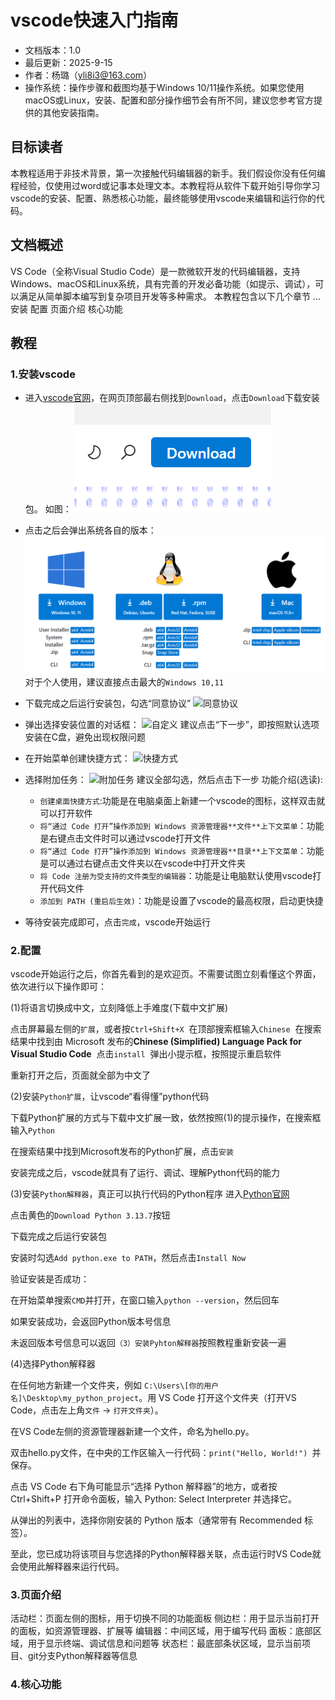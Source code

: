 # vscode快速入门指南
- 文档版本：1.0
- 最后更新：2025-9-15
- 作者：杨璐（yli8i3@163.com）
- 操作系统：操作步骤和截图均基于Windows 10/11操作系统。如果您使用macOS或Linux，安装、配置和部分操作细节会有所不同，建议您参考官方提供的其他安装指南。
  
## 目标读者
本教程适用于非技术背景，第一次接触代码编辑器的新手。我们假设你没有任何编程经验，仅使用过word或记事本处理文本。本教程将从软件下载开始引导你学习vscode的安装、配置、熟悉核心功能，最终能够使用vscode来编辑和运行你的代码。

## 文档概述
VS Code（全称Visual Studio Code）是一款微软开发的代码编辑器，支持Windows、macOS和Linux系统，具有完善的开发必备功能（如提示、调试），可以满足从简单脚本编写到复杂项目开发等多种需求。
本教程包含以下几个章节
...
安装
配置
页面介绍
核心功能

## 教程

### 1.安装vscode
- 进入[vscode官网](code.visualstudio.com)，在网页顶部最右侧找到`Download`，点击`Download`下载安装包。
如图：
![Download位置](images\Download.png)

- 点击之后会弹出系统各自的版本：
![选择版本](images\Download-system.png)
对于个人使用，建议直接点击最大的`Windows 10,11`

- 下载完成之后运行安装包，勾选“同意协议”
![同意协议]()

- 弹出选择安装位置的对话框：
![自定义]()
建议点击“下一步”，即按照默认选项安装在C盘，避免出现权限问题

- 在开始菜单创建快捷方式：
![快捷方式]()

- 选择附加任务：
![附加任务]()
建议全部勾选，然后点击下一步
功能介绍(选读):
  - `创建桌面快捷方式`:功能是在电脑桌面上新建一个vscode的图标，这样双击就可以打开软件
  - `将“通过 Code 打开”操作添加到 Windows 资源管理器**文件**上下文菜单`：功能是右键点击文件时可以通过vscode打开文件
  - `将“通过 Code 打开”操作添加到 Windows 资源管理器**目录**上下文菜单`：功能是可以通过右键点击文件夹以在vscode中打开文件夹
  - `将 Code 注册为受支持的文件类型的编辑器`：功能是让电脑默认使用vscode打开代码文件
  - `添加到 PATH (重启后生效)`：功能是设置了vscode的最高权限，启动更快捷  

- 等待安装完成即可，点击`完成`，vscode开始运行
  
### 2.配置

vscode开始运行之后，你首先看到的是欢迎页。不需要试图立刻看懂这个界面，依次进行以下操作即可：

(1)将语言切换成中文，立刻降低上手难度(下载中文扩展)

点击屏幕最左侧的`扩展`，或者按`Ctrl+Shift+X`
![]()
在顶部搜索框输入`Chinese`
![]()
在搜索结果中找到由 Microsoft 发布的**Chinese (Simplified) Language Pack for Visual Studio Code**
![]()
点击`install`
![]()
弹出小提示框，按照提示重启软件

重新打开之后，页面就全部为中文了

(2)安装`Python扩展`，让vscode“看得懂”python代码

下载Python扩展的方式与下载中文扩展一致，依然按照(1)的提示操作，在搜索框输入`Python`
![]()

在搜索结果中找到Microsoft发布的Python扩展，点击`安装`
![]()

安装完成之后，vscode就具有了运行、调试、理解Python代码的能力

(3)安装`Python解释器`，真正可以执行代码的Python程序
进入[Python官网](https://www.python.org/downloads/)

点击黄色的`Download Python 3.13.7`按钮

下载完成之后运行安装包

安装时勾选`Add python.exe to PATH`，然后点击`Install Now`

验证安装是否成功：

在开始菜单搜索`CMD`并打开，在窗口输入`python --version`，然后回车

如果安装成功，会返回Python版本号信息
![]()

未返回版本号信息可以返回`（3）安装Pyhton解释器`按照教程重新安装一遍

(4)选择Python解释器

在任何地方新建一个文件夹，例如 `C:\Users\[你的用户名]\Desktop\my_python_project`。用 VS Code 打开这个文件夹（打开VS Code，点击左上角`文件` -> `打开文件夹`）。

在VS Code左侧的资源管理器新建一个文件，命名为hello.py。
![]()

双击hello.py文件，在中央的工作区输入一行代码：`print("Hello, World!") `并保存。
![]()

点击 VS Code 右下角可能显示“选择 Python 解释器”的地方，或者按 Ctrl+Shift+P 打开命令面板，输入 Python: Select Interpreter 并选择它。
![]()

从弹出的列表中，选择你刚安装的 Python 版本（通常带有 Recommended 标签）。
![]()

至此，您已成功将该项目与您选择的Python解释器关联，点击运行时VS Code就会使用此解释器来运行代码。

### 3.页面介绍
活动栏：页面左侧的图标，用于切换不同的功能面板
侧边栏：用于显示当前打开的面板，如资源管理器、扩展等
编辑器：中间区域，用于编写代码
面板：底部区域，用于显示终端、调试信息和问题等
状态栏：最底部条状区域，显示当前项目、git分支Python解释器等信息
![]()

### 4.核心功能
